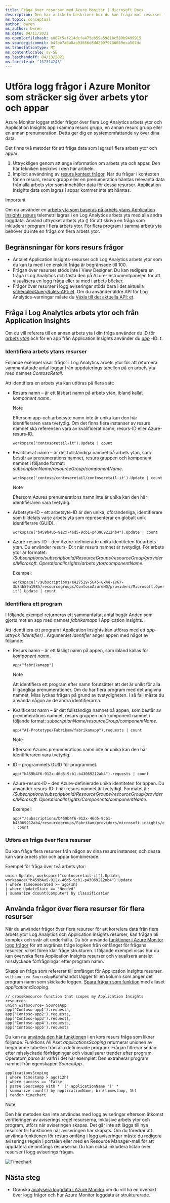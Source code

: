 ```yaml
---
title: Fråga över resurser med Azure Monitor | Microsoft Docs
description: Den här artikeln beskriver hur du kan fråga mot resurser från flera arbets ytor och App Insights-appen i din prenumeration.
ms.topic: conceptual
author: bwren
ms.author: bwren
ms.date: 04/11/2021
ms.openlocfilehash: e007f5af214dcfa475eb59a5981bc580b9499915
ms.sourcegitcommit: b4fbb7a6a0aa93656e8dd29979786069eca567dc
ms.translationtype: MT
ms.contentlocale: sv-SE
ms.lasthandoff: 04/13/2021
ms.locfileid: "107314243"
---
```

# <a name="perform-log-query-in-azure-monitor-that-span-across-workspaces-and-apps"></a>Utföra logg frågor i Azure Monitor som sträcker sig över arbets ytor och appar

Azure Monitor loggar stöder frågor över flera Log Analytics arbets ytor och Application Insights app i samma resurs grupp, en annan resurs grupp eller en annan prenumeration. Detta ger dig en systemomfattande vy över dina data.

Det finns två metoder för att fråga data som lagras i flera arbets ytor och appar:
1. Uttryckligen genom att ange information om arbets yta och appar. Den här tekniken beskrivs i den här artikeln.
2. Implicit användning av [resurs kontext frågor](./design-logs-deployment.md#access-mode). När du frågar i kontexten för en resurs, resurs grupp eller en prenumeration hämtas relevanta data från alla arbets ytor som innehåller data för dessa resurser. Application Insights data som lagras i appar kommer inte att hämtas.

> [!IMPORTANT]
> Om du använder en [arbets yta som baseras på arbets ytans Application Insights resurs](../app/create-workspace-resource.md) telemetri lagras i en Log Analytics arbets yta med alla andra loggdata. Använd uttrycket arbets yta () för att skriva en fråga som inkluderar program i flera arbets ytor. För flera program i samma arbets yta behöver du inte en fråga om flera arbets ytor.


## <a name="cross-resource-query-limits"></a>Begränsningar för kors resurs frågor 

* Antalet Application Insights-resurser och Log Analytics arbets ytor som du kan ta med i en enskild fråga är begränsade till 100.
* Frågan över resurser stöds inte i View Designer. Du kan redigera en fråga i Log Analytics och fästa den på Azure-instrumentpanelen för att [visualisera en logg fråga](../visualize/tutorial-logs-dashboards.md) eller ta med i [arbets böcker](../visualize/workbooks-overview.md).
* Frågor över resurser i logg aviseringar stöds bara i det aktuella [scheduledQueryRules-API: et](/rest/api/monitor/scheduledqueryrules). Om du använder äldre API för Log Analytics-varningar måste du [Växla till det aktuella API: et](../alerts/alerts-log-api-switch.md).


## <a name="querying-across-log-analytics-workspaces-and-from-application-insights"></a>Fråga i Log Analytics arbets ytor och från Application Insights
Om du vill referera till en annan arbets yta i din fråga använder du ID för [*arbets ytan*](../logs/workspace-expression.md) och för en app från Application Insights använder du [*app*](./app-expression.md) -ID: t.  

### <a name="identifying-workspace-resources"></a>Identifiera arbets ytans resurser
Följande exempel visar frågor i Log Analytics arbets ytor för att returnera sammanfattade antal loggar från uppdaterings tabellen på en arbets yta med namnet *ContosoRetail*. 

Att identifiera en arbets yta kan utföras på flera sätt:

* Resurs namn – är ett läsbart namn på arbets ytan, ibland kallat *komponent namn*. 

    >[!Note]
    >Eftersom app-och arbetsyte namn inte är unika kan den här identifieraren vara tvetydig. Om det finns flera instanser av resurs namnet ska referensen vara av kvalificerat namn, resurs-ID eller Azure-resurs-ID.

    `workspace("contosoretail-it").Update | count`

* Kvalificerat namn – är det fullständiga namnet på arbets ytan, som består av prenumerations namnet, resurs gruppen och komponent namnet i följande format: *subscriptionName/resourceGroup/componentName*. 

    `workspace('contoso/contosoretail/contosoretail-it').Update | count`

    >[!NOTE]
    >Eftersom Azures prenumerations namn inte är unika kan den här identifieraren vara tvetydig.

* Arbetsyte-ID – ett arbetsyte-ID är den unika, oföränderliga, identifierare som tilldelats varje arbets yta som representerar en globalt unik identifierare (GUID).

    `workspace("b459b4u5-912x-46d5-9cb1-p43069212nb4").Update | count`

* Azure-resurs-ID – den Azure-definierade unika identiteten för arbets ytan. Du använder resurs-ID: t när resurs namnet är tvetydigt.  För arbets ytor är formatet: */Subscriptions/subscriptionId/ResourceGroups/resourceGroup/providers/Microsoft. OperationalInsights/arbets ytor/componentName*.  

    Exempel:
    ``` 
    workspace("/subscriptions/e427519-5645-8x4e-1v67-3b84b59a1985/resourcegroups/ContosoAzureHQ/providers/Microsoft.OperationalInsights/workspaces/contosoretail-it").Update | count
    ```

### <a name="identifying-an-application"></a>Identifiera ett program
I följande exempel returneras ett sammanfattat antal begär Anden som gjorts mot en app med namnet *fabrikamapp* i Application Insights. 

Att identifiera ett program i Application Insights kan utföras med ett *app-uttryck (Identifier)* .  Argumentet *Identifier* anger appen med något av följande:

* Resurs namn – är ett läsligt namn på appen, som ibland kallas för *komponent namn*.  

    `app("fabrikamapp")`

    >[!NOTE]
    >Att identifiera ett program efter namn förutsätter att det är unikt för alla tillgängliga prenumerationer. Om du har flera program med det angivna namnet, Miss lyckas frågan på grund av tvetydigheten. I så fall måste du använda någon av de andra identifierarna.

* Kvalificerat namn – är det fullständiga namnet på appen, som består av prenumerations namnet, resurs gruppen och komponent namnet i följande format: *subscriptionName/resourceGroup/componentName*. 

    `app("AI-Prototype/Fabrikam/fabrikamapp").requests | count`

     >[!NOTE]
    >Eftersom Azures prenumerations namn inte är unika kan den här identifieraren vara tvetydig. 
    >

* ID – programmets GUID för programmet.

    `app("b459b4f6-912x-46d5-9cb1-b43069212ab4").requests | count`

* Azure-resurs-ID – den Azure-definierade unika identiteten för appen. Du använder resurs-ID: t när resurs namnet är tvetydigt. Formatet är: */Subscriptions/subscriptionId/ResourceGroups/resourceGroup/providers/Microsoft. OperationalInsights/Components/componentName*.  

    Exempel:
    ```
    app("/subscriptions/b459b4f6-912x-46d5-9cb1-b43069212ab4/resourcegroups/Fabrikam/providers/microsoft.insights/components/fabrikamapp").requests | count
    ```

### <a name="performing-a-query-across-multiple-resources"></a>Utföra en fråga över flera resurser
Du kan fråga flera resurser från någon av dina resurs instanser, och dessa kan vara arbets ytor och appar kombinerade.
    
Exempel för fråga över två arbets ytor:    

```
union Update, workspace("contosoretail-it").Update, workspace("b459b4u5-912x-46d5-9cb1-p43069212nb4").Update
| where TimeGenerated >= ago(1h)
| where UpdateState == "Needed"
| summarize dcount(Computer) by Classification
```

## <a name="using-cross-resource-query-for-multiple-resources"></a>Använda frågor över flera resurser för flera resurser
När du använder frågor över flera resurser för att korrelera data från flera arbets ytor Log Analytics och Application Insights resurser, kan frågan bli komplex och svår att underhålla. Du bör använda [funktioner i Azure Monitor logg frågor](./functions.md) för att avgränsa fråge logiken från omfånget för frågans resurser, vilket fören klar fråge strukturen. I följande exempel visas hur du kan övervaka flera Application Insights resurser och visualisera antalet misslyckade förfrågningar efter program namn. 

Skapa en fråga som refererar till omfånget för Application Insights resurser. `withsource= SourceApp`Kommandot lägger till en kolumn som anger det program namn som skickade loggen. [Spara frågan som funktion](./functions.md#create-a-function) med aliaset _applicationsScoping_.

```Kusto
// crossResource function that scopes my Application Insights resources
union withsource= SourceApp
app('Contoso-app1').requests, 
app('Contoso-app2').requests,
app('Contoso-app3').requests,
app('Contoso-app4').requests,
app('Contoso-app5').requests
```



Du kan nu [använda den här funktionen](./functions.md#use-a-function) i en kors resurs fråga som liknar följande. Funktions Ali Aset _applicationsScoping_ returnerar unionen av begär ande tabellen från alla definierade program. Frågan filtrerar sedan efter misslyckade förfrågningar och visualiserar trender efter program. Operatorn _parse_ är valfri i det här exemplet. Den extraherar program namnet från egenskapen _SourceApp_ .

```Kusto
applicationsScoping 
| where timestamp > ago(12h)
| where success == 'False'
| parse SourceApp with * '(' applicationName ')' * 
| summarize count() by applicationName, bin(timestamp, 1h) 
| render timechart
```

>[!NOTE]
> Den här metoden kan inte användas med logg aviseringar eftersom åtkomst verifieringen av aviserings regel resurserna, inklusive arbets ytor och program, utförs när aviseringen skapas. Det går inte att lägga till nya resurser till funktionen när aviseringen har skapats. Om du föredrar att använda funktionen för resurs omfång i logg aviseringar måste du redigera aviserings regeln i portalen eller med en Resource Manager-mall för att uppdatera de omfångs resurserna. Du kan också inkludera listan över resurser i logg aviserings frågan.


![Timechart](media/cross-workspace-query/chart.png)

## <a name="next-steps"></a>Nästa steg

- Granska [analysera loggdata i Azure Monitor](./log-query-overview.md) om du vill ha en översikt över logg frågor och hur Azure Monitor loggdata är strukturerade.